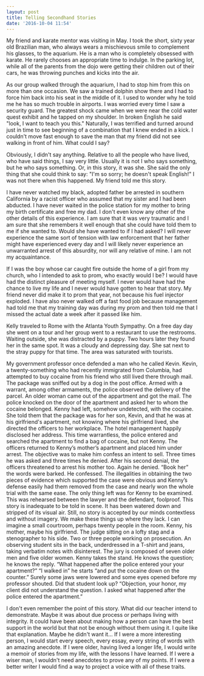 ```yaml
---
layout: post
title: Telling Secondhand Stories
date: '2016-10-04 11:54'
---
```


My friend and karate mentor was visiting in May. I took the short, sixty year old Brazilian man, who always wears a mischievous smile to complement his glasses, to the aquarium. He is a man who is completely obsessed with karate. He rarely chooses an appropriate time to indulge. In the parking lot, while all of the parents from the dojo were getting their children out of their cars, he was throwing punches and kicks into the air.


As our group walked through the aquarium, I had to stop him from this on more than one occasion. We saw a trained dolphin show there and I had to force him back into his seat in the middle of it. I used to wonder why he told me he has so much trouble in airports. I was worried every time I saw a security guard. The greatest shock came when we were near the cold water quest exhibit and he tapped on my shoulder. In broken English he said "look, I want to teach you this." Naturally, I was terrified and turned around just in time to see beginning of a combination that I knew ended in a kick. I couldn't move fast enough to save the man that my friend did not see walking in front of him. What could I say?


Obviously, I didn't say anything. Relative to all the people who have lived, who have said things, I say very little. Usually it is not I who says something, but he who says something. Or, in this story, it was she. She said the only thing that she could think to say: "I'm so sorry; he doesn't speak English!" I was not there when this happened. My friend told me this story.


I have never watched my black, adopted father be arrested in southern California by a racist officer who assumed that my sister and I had been abducted. I have never waited in the police station for my mother to bring my birth certificate and free my dad. I don't even know any other of the other details of this experience. I am sure that it was very traumatic and I am sure that she remembers it well enough that she could have told them to me if she wanted to. Would she have wanted to if I had asked? I will never experience the same sort of tension with law enforcement that her father might have experienced every day and I will likely never experience an unwarranted arrest of this absurdity, nor will any relative of mine. I am not my acquaintance.


If I was the boy whose car caught fire outside the home of a girl from my church, who I intended to ask to prom, who exactly would I be? I would have had the distinct pleasure of meeting myself. I never would have had the chance to live my life and I never would have gotten to hear that story. My friend never did make it to prom that year, not because his fuel injector exploded. I have also never walked off a fast food job because management had told me that my training day was during my prom and then told me that I missed the actual date a week after it passed like him.


Kelly traveled to Rome with the Atlanta Youth Sympathy. On a free day day she went on a tour and her group went to a restaurant to use the restrooms. Waiting outside, she was distracted by a puppy. Two hours later they found her in the same spot. It was a cloudy and depressing day. She sat next to the stray puppy for  that time. The area was saturated with tourists.


My government professor once defended a man who he called Kevin. Kevin, a twenty-something who had recently immigrated from Columbia, had attempted to buy cocaine from his friend who still lived there through mail. The package was sniffed out by a dog in the post office. Armed with a warrant, among other armaments, the police observed the delivery of the parcel. An older woman came out of the appartment and got the mail. The police knocked on the door of the apartment and asked her to whom the cocaine belonged. Kenny had left, somehow undetected, with the cocaine. She told them that the package was for her son, Kevin, and that he was at his girlfriend's apartment, not knowing where his girlfriend lived, she directed the officers to her workplace. The hotel management happily disclosed her address. This time warrantless, the police entered and searched the apartment to find a bag of cocaine, but not Kenny.
The officers returned to Kenny’s mother’s apartment and placed him under arrest. The objective was to make him confess an intent to sell. Three times he was asked and three times he denied. After his second denial, the officers threatened to arrest his mother too. Again he denied. “Book her” the words were barked. He confessed.
The illegalities in obtaining the two pieces of evidence which supported the case were obvious and Kenny’s defense easily had them removed from the case and nearly won the whole trial with the same ease. The only thing left was for Kenny to be examined. This was rehearsed between the lawyer and the defendant, foolproof.
This story is inadequate to be told in scene. It has been watered down and stripped of its visual air. Still, no story is accepted by our minds contextless and without imagery. We make these things up where they lack. I can imagine a small courtroom, perhaps twenty people in the room. Kenny, his mother, maybe his girlfriend. The judge sitting on a lofty stag and a stenographer to his side. Two or three people working on prosecution. An observing student sits in the back, underdressed in a T-shirt and jeans, taking verbatim notes with disinterest. The jury is composed of seven older men and five older women. Kenny takes the stand. He knows the question; he knows the reply. “What happened after the police entered your your apartment?” “I walked in” he starts “and put the cocaine down on the counter.” Surely some jaws were lowered and some eyes opened before my professor shouted. Did that student look up? “Objection, your honor, my client did not understand the question. I asked what happened after the police entered the apartment.”


I don't even remember the point of this story. What did our teacher intend to demonstrate. Maybe it was about due process or perhaps living with integrity. It could have been about making how a person can have the best support in the world but that not be enough without them using it. I quite like that explanation. Maybe he didn't want it...
If I were a more interesting person, I would start every speech, every essay, every string of words with an amazing anecdote. If I were older, having lived a longer life, I would write a memoir of stories from my life, with the lessons I have learned. If I were a wiser man, I wouldn't need anecdotes to prove any of my points. If I were a better writer I would find a way to project a voice with all of these traits.
